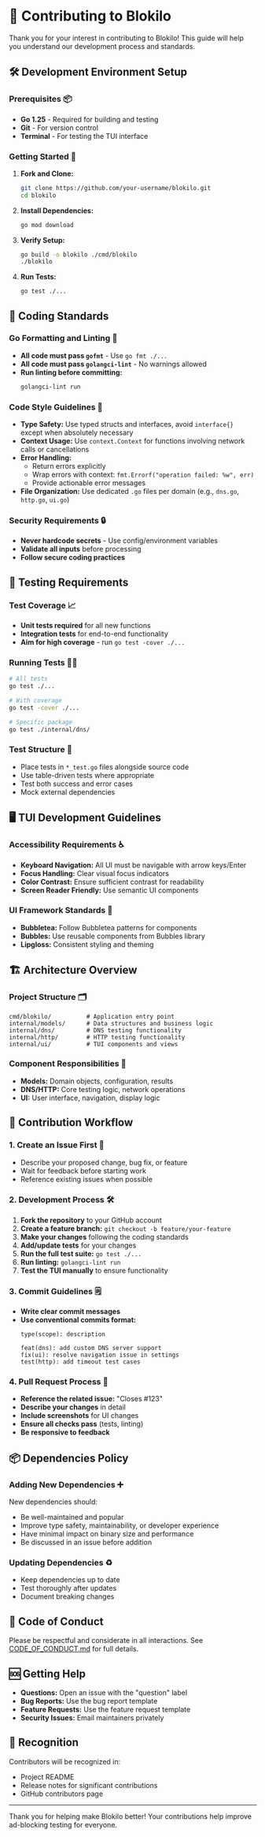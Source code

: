 # 🤝 Contributing to Blokilo

Thank you for your interest in contributing to Blokilo! This guide will help you understand our development process and standards.

## 🛠️ Development Environment Setup

### Prerequisites 📦

- **Go 1.25** - Required for building and testing
- **Git** - For version control
- **Terminal** - For testing the TUI interface

### Getting Started 🚀

1. **Fork and Clone:**
   ```sh
   git clone https://github.com/your-username/blokilo.git
   cd blokilo
   ```

2. **Install Dependencies:**
   ```sh
   go mod download
   ```

3. **Verify Setup:**
   ```sh
   go build -o blokilo ./cmd/blokilo
   ./blokilo
   ```

4. **Run Tests:**
   ```sh
   go test ./...
   ```

## 📝 Coding Standards

### Go Formatting and Linting 🧹

- **All code must pass `gofmt`** - Use `go fmt ./...`
- **All code must pass `golangci-lint`** - No warnings allowed
- **Run linting before committing:**
  ```sh
  golangci-lint run
  ```

### Code Style Guidelines 🎨

- **Type Safety:** Use typed structs and interfaces, avoid `interface{}` except when absolutely necessary
- **Context Usage:** Use `context.Context` for functions involving network calls or cancellations
- **Error Handling:** 
  - Return errors explicitly
  - Wrap errors with context: `fmt.Errorf("operation failed: %w", err)`
  - Provide actionable error messages
- **File Organization:** Use dedicated `.go` files per domain (e.g., `dns.go`, `http.go`, `ui.go`)

### Security Requirements 🔒

- **Never hardcode secrets** - Use config/environment variables
- **Validate all inputs** before processing
- **Follow secure coding practices**

## 🧪 Testing Requirements

### Test Coverage 📈

- **Unit tests required** for all new functions
- **Integration tests** for end-to-end functionality
- **Aim for high coverage** - run `go test -cover ./...`

### Running Tests 🏃‍♂️

```sh
# All tests
go test ./...

# With coverage
go test -cover ./...

# Specific package
go test ./internal/dns/
```

### Test Structure 🧩

- Place tests in `*_test.go` files alongside source code
- Use table-driven tests where appropriate
- Test both success and error cases
- Mock external dependencies

## 🖥️ TUI Development Guidelines

### Accessibility Requirements ♿

- **Keyboard Navigation:** All UI must be navigable with arrow keys/Enter
- **Focus Handling:** Clear visual focus indicators
- **Color Contrast:** Ensure sufficient contrast for readability
- **Screen Reader Friendly:** Use semantic UI components

### UI Framework Standards 🧩

- **Bubbletea:** Follow Bubbletea patterns for components
- **Bubbles:** Use reusable components from Bubbles library
- **Lipgloss:** Consistent styling and theming

## 🏗️ Architecture Overview

### Project Structure 🗂️

```
cmd/blokilo/          # Application entry point
internal/models/      # Data structures and business logic
internal/dns/         # DNS testing functionality
internal/http/        # HTTP testing functionality
internal/ui/          # TUI components and views
```

### Component Responsibilities 🧩

- **Models:** Domain objects, configuration, results
- **DNS/HTTP:** Core testing logic, network operations
- **UI:** User interface, navigation, display logic

## 🔄 Contribution Workflow

### 1. Create an Issue First 📝

- Describe your proposed change, bug fix, or feature
- Wait for feedback before starting work
- Reference existing issues when possible

### 2. Development Process 🛠️

1. **Fork the repository** to your GitHub account
2. **Create a feature branch:** `git checkout -b feature/your-feature`
3. **Make your changes** following the coding standards
4. **Add/update tests** for your changes
5. **Run the full test suite:** `go test ./...`
6. **Run linting:** `golangci-lint run`
7. **Test the TUI manually** to ensure functionality

### 3. Commit Guidelines 🗒️

- **Write clear commit messages**
- **Use conventional commits format:**
  ```
  type(scope): description
  
  feat(dns): add custom DNS server support
  fix(ui): resolve navigation issue in settings
  test(http): add timeout test cases
  ```

### 4. Pull Request Process 🔀

- **Reference the related issue:** "Closes #123"
- **Describe your changes** in detail
- **Include screenshots** for UI changes
- **Ensure all checks pass** (tests, linting)
- **Be responsive to feedback**

## 📦 Dependencies Policy

### Adding New Dependencies ➕

New dependencies should:
- Be well-maintained and popular
- Improve type safety, maintainability, or developer experience
- Have minimal impact on binary size and performance
- Be discussed in an issue before addition

### Updating Dependencies ♻️

- Keep dependencies up to date
- Test thoroughly after updates
- Document breaking changes

## 🤗 Code of Conduct

Please be respectful and considerate in all interactions. See [CODE_OF_CONDUCT.md](CODE_OF_CONDUCT.md) for full details.

## 🆘 Getting Help

- **Questions:** Open an issue with the "question" label
- **Bug Reports:** Use the bug report template
- **Feature Requests:** Use the feature request template
- **Security Issues:** Email maintainers privately

## 🌟 Recognition

Contributors will be recognized in:
- Project README
- Release notes for significant contributions
- GitHub contributors page

---

Thank you for helping make Blokilo better! Your contributions help improve ad-blocking testing for everyone.
